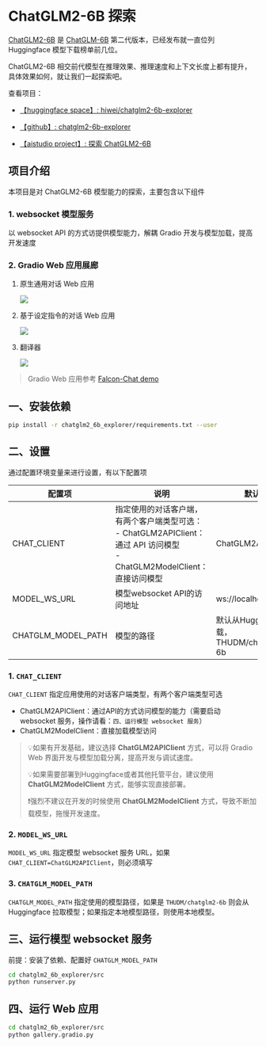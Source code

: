 # ChatGLM2-6B 探索

[ChatGLM2-6B](https://github.com/THUDM/ChatGLM2-6B) 是 [ChatGLM-6B](https://github.com/THUDM/ChatGLM-6B) 第二代版本，已经发布就一直位列 Huggingface 模型下载榜单前几位。

ChatGLM2-6B 相交前代模型在推理效果、推理速度和上下文长度上都有提升，具体效果如何，就让我们一起探索吧。

查看项目：

- [【huggingface space】: hiwei/chatglm2-6b-explorer](https://huggingface.co/spaces/hiwei/chatglm2-6b-explorer)

- [【github】: chatglm2-6b-explorer](https://github.com/hiwei93/chatglm2-6b-explorer)

- [【aistudio project】: 探索 ChatGLM2-6B](https://aistudio.baidu.com/aistudio/projectdetail/6460572)

## 项目介绍

本项目是对 ChatGLM2-6B 模型能力的探索，主要包含以下组件

### 1. websocket 模型服务

以 websocket API 的方式访提供模型能力，解耦 Gradio 开发与模型加载，提高开发速度

### 2. Gradio Web 应用展廊

1) 原生通用对话 Web 应用

   ![](https://ai-studio-static-online.cdn.bcebos.com/84375e78e52742c9afdf1f94446866a0d423768495d14280b616eb23c9ba9002)
   
2) 基于设定指令的对话 Web 应用

   ![](https://ai-studio-static-online.cdn.bcebos.com/1589a111dfa54426a04eaa50a9ead628efbf559e55014f5093d7c1084fcfb7b1)
   
3) 翻译器

   ![](https://ai-studio-static-online.cdn.bcebos.com/68deb5f5d57a4ce6957bbf96b912f3829c4271ff7e144b9889212adf01dc5d53)
   
> Gradio Web 应用参考 [Falcon-Chat demo](https://huggingface.co/spaces/HuggingFaceH4/falcon-chat)


## 一、安装依赖


```bash
pip install -r chatglm2_6b_explorer/requirements.txt --user
```

## 二、设置

通过配置环境变量来进行设置，有以下配置项

| 配置项             | 说明                                                                                                                | 默认值                                   |
| ------------------ | ------------------------------------------------------------------------------------------------------------------- | ---------------------------------------- |
| CHAT_CLIENT        | 指定使用的对话客户端，有两个客户端类型可选：<br>- ChatGLM2APIClient：通过 API 访问模型<br>- ChatGLM2ModelClient：直接访问模型 | ChatGLM2APIClient                        |
| MODEL_WS_URL       | 模型websocket API的访问地址                                                                                             | ws://localhost:10001                     |
| CHATGLM_MODEL_PATH | 模型的路径                                                                                                          | 默认从Huggingface下载，THUDM/chatglm2-6b |

### 1. `CHAT_CLIENT`

`CHAT_CLIENT` 指定应用使用的对话客户端类型，有两个客户端类型可选

- ChatGLM2APIClient：通过API的方式访问模型的能力（需要启动 websocket 服务，操作请看：`四、运行模型 websocket 服务`）
- ChatGLM2ModelClient：直接加载模型访问

> 💡如果有开发基础，建议选择 **ChatGLM2APIClient** 方式，可以将 Gradio Web 界面开发与模型加载分离，提高开发与调试速度。
> 
> 💡如果需要部署到Huggingface或者其他托管平台，建议使用 **ChatGLM2ModelClient** 方式，能够实现直接部署。
> 
> ❗️强烈不建议在开发的时候使用 **ChatGLM2ModelClient** 方式，导致不断加载模型，拖慢开发速度。

### 2. `MODEL_WS_URL`

`MODEL_WS_URL` 指定模型 websocket 服务 URL，如果 `CHAT_CLIENT=ChatGLM2APIClient`，则必须填写


### 3. `CHATGLM_MODEL_PATH`

`CHATGLM_MODEL_PATH` 指定使用的模型路径，如果是 `THUDM/chatglm2-6b` 则会从 Huggingface 拉取模型；如果指定本地模型路径，则使用本地模型。


## 三、运行模型 websocket 服务

前提：安装了依赖、配置好 `CHATGLM_MODEL_PATH`

```bash
cd chatglm2_6b_explorer/src
python runserver.py
```

## 四、运行 Web 应用

```bash
cd chatglm2_6b_explorer/src
python gallery.gradio.py
```